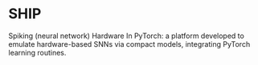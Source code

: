# SHIP
Spiking (neural network) Hardware In PyTorch: a platform developed to emulate hardware-based SNNs via compact models, integrating PyTorch learning routines.
